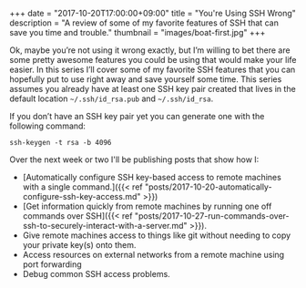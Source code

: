 +++
date = "2017-10-20T17:00:00+09:00"
title = "You're Using SSH Wrong"
description = "A review of some of my favorite features of SSH that can save you time and trouble."
thumbnail = "images/boat-first.jpg"
+++

Ok, maybe you’re not using it wrong exactly, but I’m willing to bet there are some pretty awesome 
features you could be using that would make your life easier. In this series I’ll cover some of my 
favorite SSH features that you can hopefully put to use right away and save yourself some time. 
This series assumes you already have at least one SSH key pair created that lives in the default 
location `~/.ssh/id_rsa.pub` and `~/.ssh/id_rsa`. 

If you don’t have an SSH key pair yet you can generate one with the following command:

```
ssh-keygen -t rsa -b 4096
```

Over the next week or two I'll be publishing posts that show how I:

  - [Automatically configure SSH key-based access to remote machines with a single command.]({{< ref "posts/2017-10-20-automatically-configure-ssh-key-access.md" >}})
  - [Get information quickly from remote machines by running one off commands over SSH]({{< ref "posts/2017-10-27-run-commands-over-ssh-to-securely-interact-with-a-server.md" >}}).
  - Give remote machines access to things like git without needing to copy your private key(s) onto them.
  - Access resources on external networks from a remote machine using port forwarding
  - Debug common SSH access problems.
  
<br> 



